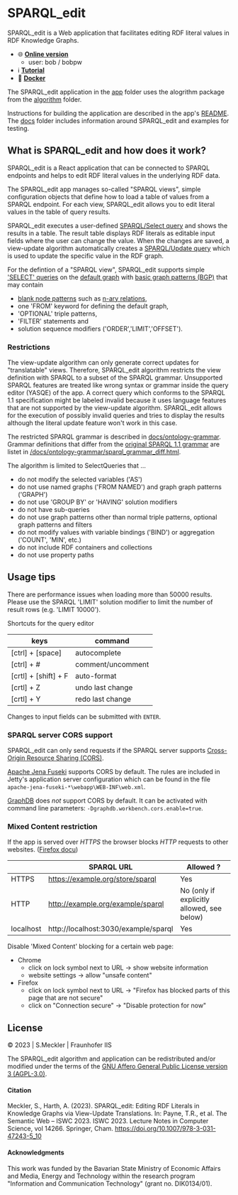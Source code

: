 # SPARQL_edit

SPARQL_edit is a Web application that facilitates editing RDF literal values in RDF Knowledge Graphs.

* :globe_with_meridians: __[Online version](https://wintechis.github.io/sparqledit/)__
  * user: bob / bobpw
* :information_source: __[Tutorial](docs/tutorial/TUTORIAL.md)__
* :whale: __[Docker](https://hub.docker.com/r/smeckler/sparqledit)__

The SPARQL_edit application in the [app](app) folder uses the alogrithm package from the [algorithm](algorithm) folder.

Instructions for building the application are described in the app's [README](app/README.md). The [docs](docs) folder includes information around SPARQL_edit and examples for testing.


## What is SPARQL_edit and how does it work?

SPARQL_edit is a React application that can be connected to SPARQL endpoints and helps to edit RDF literal values in the underlying RDF data.

The SPARQL_edit app manages so-called "SPARQL views", simple configuration objects that define how to load a table of values from a SPARQL endpoint. For each view, SPARQL_edit allows you to edit literal values in the table of query results.

SPARQL_edit executes a user-defined [SPARQL/Select query](https://www.w3.org/TR/2013/REC-sparql11-query-20130321/) and shows the results in a table. The result table displays RDF literals as editable input fields where the user can change the value. 
When the changes are saved, a view-update algorithm automatically creates a [SPARQL/Update query](https://www.w3.org/TR/sparql11-update/) which is used to update the specific value in the RDF graph. 

For the defintion of a "SPARQL view", SPARQL_edit supports simple ['SELECT' queries](https://www.w3.org/TR/2013/REC-sparql11-query-20130321/#select) on the [default graph](https://www.w3.org/TR/sparql11-query/#specifyingDataset) with [basic graph patterns (BGP)](https://www.w3.org/TR/2013/REC-sparql11-query-20130321/#BasicGraphPatterns) that may contain 
* [blank node patterns](https://www.w3.org/TR/2013/REC-sparql11-query-20130321/#QSynBlankNodes) such as [n-ary relations](https://www.w3.org/TR/swbp-n-aryRelations/),
* one 'FROM' keyword for defining the default graph,
* 'OPTIONAL' triple patterns,
* 'FILTER' statements and
* solution sequence modifiers ('ORDER','LIMIT','OFFSET').

### Restrictions
The view-update algorithm can only generate correct updates for "translatable" views. Therefore, SPARQL_edit algorithm restricts the view definition with SPARQL to a subset of the SPARQL grammar. Unsupported SPARQL features are treated like wrong syntax or grammar inside the query editor (YASQE) of the app. A correct query which conforms to the SPARQL 1.1 specification might be labeled invalid because it uses language features that are not supported by the view-update algorithm. SPARQL_edit allows for the execution of possibly invalid queries and tries to display the results although the literal update feature won't work in this case.

The restricted SPARQL grammar is described in [docs/ontology-grammar](docs/ontology-grammar). Grammar definitions that differ from the [original SPARQL 1.1 grammar](https://www.w3.org/TR/2013/REC-sparql11-query-20130321/#sparqlGrammar) are listet in [/docs/ontology-grammar/sparql_grammar_diff.html](/docs/ontology-grammar/sparql_grammar_diff.html).

The algorithm is limited to SelectQueries that ...
* do not modify the selected variables ('AS')
* do not use named graphs ('FROM NAMED') and graph graph patterns ('GRAPH')
* do not use 'GROUP BY' or 'HAVING' solution modifiers
* do not have sub-queries
* do not use graph patterns other than normal triple patterns, optional graph patterns and filters
* do not modify values with variable bindings ('BIND') or aggregation ('COUNT', 'MIN', etc.)
* do not include RDF containers and collections
* do not use property paths


## Usage tips

There are performance issues when loading more than 50000 results. Please use the SPARQL 'LIMIT' solution modifier to limit the number of result rows (e.g. 'LIMIT 10000').

Shortcuts for the query editor

| keys | command |
|---|---|
| [ctrl] + [space] | autocomplete |
| [ctrl] + # | comment/uncomment |
| [crtl] + [shift] + F | auto-format |
| [crtl] + Z | undo last change |
| [crtl] + Y | redo last change |

Changes to input fields can be submitted with `ENTER`.

### SPARQL server CORS support

SPARQL_edit can only send requests if the SPARQL server supports [Cross-Origin Resource Sharing (CORS)](https://developer.mozilla.org/en-US/docs/Web/HTTP/CORS).

[Apache Jena Fuseki](https://jena.apache.org/documentation/fuseki2/) supports CORS by default. The rules are included in Jetty's application server configuration which can be found in the file `apache-jena-fuseki-*\webapp\WEB-INF\web.xml`.

[GraphDB](https://graphdb.ontotext.com/documentation/standard/workbench-user-interface.html#id2) does _not_ support CORS by default. It can be activated with command line parameters: `-Dgraphdb.workbench.cors.enable=true`.

### Mixed Content restriction

If the app is served over _HTTPS_ the browser blocks _HTTP_ requests to other websites. ([Firefox docu](https://support.mozilla.org/en-US/kb/mixed-content-blocking-firefox))

|  | SPARQL URL | Allowed ? |
|---|---|---|
| HTTPS | https://example.org/store/sparql | Yes |
| HTTP  | http://example.org/example/sparql | No (only if explicitly allowed, see below) |
| localhost | http://localhost:3030/example/sparql | Yes |

Disable 'Mixed Content' blocking for a certain web page:
* Chrome
  * click on lock symbol next to URL -> show website information
  * website settings -> allow "unsafe content"
* Firefox
  * click on lock symbol next to URL -> "Firefox has blocked parts of this page that are not secure" 
  * click on "Connection secure" -> "Disable protection for now"


## License

© 2023 | S.Meckler | Fraunhofer IIS

The SPARQL_edit algorithm and application can be redistributed and/or modified under the terms of the [GNU Affero General Public License version 3 (AGPL-3.0)](LICENSE).

#### Citation

Meckler, S., Harth, A. (2023). SPARQL_edit: Editing RDF Literals in Knowledge Graphs via View-Update Translations. In: Payne, T.R., et al. The Semantic Web – ISWC 2023. ISWC 2023. Lecture Notes in Computer Science, vol 14266. Springer, Cham. https://doi.org/10.1007/978-3-031-47243-5_10

#### Acknowledgments 

This work was funded by the Bavarian State Ministry of Economic Affairs and Media, Energy and Technology within the research program "Information and Communication Technology" (grant no. DIK0134/01).
